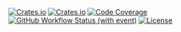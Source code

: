 [![Crates.io](https://img.shields.io/crates/v/sdf_glpyhs?label=crates.io)](https://crates.io/crates/sdf_glpyhs)
[![Crates.io](https://img.shields.io/crates/d/sdf_glpyhs?label=downloads)](https://crates.io/crates/sdf_glpyhs)
[![Code Coverage](https://codecov.io/gh/versatiles-org/sdf_glyphs/branch/main/graph/badge.svg?token=IDHAI13M0K)](https://codecov.io/gh/versatiles-org/sdf_glyphs)
[![GitHub Workflow Status (with event)](https://img.shields.io/github/actions/workflow/status/versatiles-org/sdf_glyphs/ci.yml)](https://github.com/versatiles-org/sdf_glyphs/actions/workflows/ci.yml)
[![License](https://img.shields.io/badge/license-MIT-green)](LICENSE)
